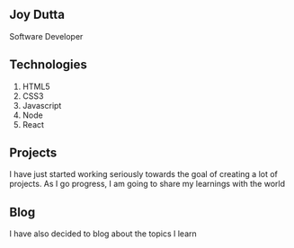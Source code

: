 ## Joy Dutta
Software Developer


## Technologies 
1. HTML5
1. CSS3
1. Javascript 
1. Node
1. React

## Projects
I have just started working seriously towards the goal of creating a lot of projects. As I go progress, I am going to share my learnings with the world

## Blog
I have also decided to blog about the topics I learn 




